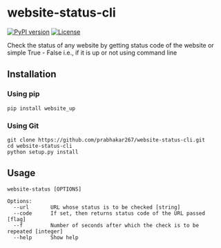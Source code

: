 # website-status-cli

[![PyPI version](https://badge.fury.io/py/website_up.svg)](https://badge.fury.io/py/website_up)
[![License](http://img.shields.io/:license-mit-blue.svg)](http://doge.mit-license.org)

Check the status of any website by getting status code of the website or simple True - False i.e., if it is up or not using command line

## Installation
### Using pip
```pip
pip install website_up
```
### Using Git
```
git clone https://github.com/prabhakar267/website-status-cli.git
cd website-status-cli
python setup.py install
```

## Usage
```
website-status [OPTIONS]

Options:
  --url       URL whose status is to be checked [string]
  --code      If set, then returns status code of the URL passed [flag]
  --f         Number of seconds after which the check is to be repeated [integer]
  --help      Show help
```


